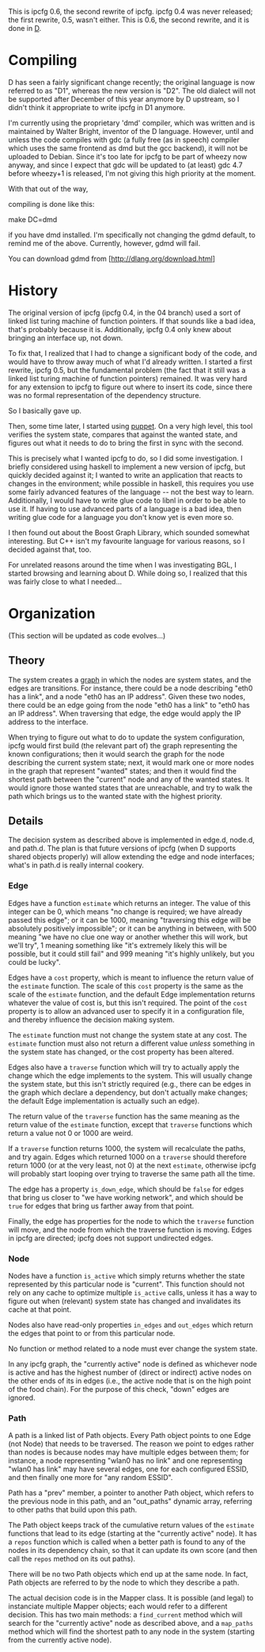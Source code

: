 This is ipcfg 0.6, the second rewrite of ipcfg. ipcfg 0.4 was never
released; the first rewrite, 0.5, wasn't either. This is 0.6, the second
rewrite, and it is done in [D](http://dlang.org).

# Compiling

D has seen a fairly significant change recently; the original language
is now referred to as "D1", whereas the new version is "D2". The old
dialect will not be supported after December of this year anymore by D
upstream, so I didn't think it appropriate to write ipcfg in D1 anymore.

I'm currently using the proprietary 'dmd' compiler, which was written
and is maintained by Walter Bright, inventor of the D language. However,
until and unless the code compiles with gdc (a fully free (as in speech)
compiler which uses the same frontend as dmd but the gcc backend), it
will not be uploaded to Debian. Since it's too late for ipcfg to be
part of wheezy now anyway, and since I expect that gdc will be updated
to (at least) gdc 4.7 before wheezy+1 is released, I'm not giving this
high priority at the moment.

With that out of the way,

compiling is done like this:

make DC=dmd

if you have dmd installed. I'm specifically not changing the gdmd
default, to remind me of the above. Currently, however, gdmd will fail.

You can download gdmd from [http://dlang.org/download.html]

# History

The original version of ipcfg (ipcfg 0.4, in the 04 branch) used a sort
of linked list turing machine of function pointers. If that sounds like
a bad idea, that's probably because it is. Additionally, ipcfg 0.4 only
knew about bringing an interface up, not down.

To fix that, I realized that I had to change a significant body of the
code, and would have to throw away much of what I'd already written. I
started a first rewrite, ipcfg 0.5, but the fundamental problem (the
fact that it still was a linked list turing machine of function
pointers) remained. It was very hard for any extension to ipcfg to
figure out where to insert its code, since there was no formal
representation of the dependency structure.

So I basically gave up.

Then, some time later, I started using [puppet](http://puppetlabs.com).
On a very high level, this tool verifies the system state, compares that
against the wanted state, and figures out what it needs to do to bring
the first in sync with the second.

This is precisely what I wanted ipcfg to do, so I did some
investigation. I briefly considered using haskell to implement a new
version of ipcfg, but quickly decided against it; I wanted to write an
application that reacts to changes in the environment; while possible in
haskell, this requires you use some fairly advanced features of the
language -- not the best way to learn. Additionally, I would have to
write glue code to libnl in order to be able to use it. If having to use
advanced parts of a language is a bad idea, then writing glue code for a
language you don't know yet is even more so.

I then found out about the Boost Graph Library, which sounded somewhat
interesting. But C++ isn't my favourite language for various reasons, so
I decided against that, too.

For unrelated reasons around the time when I was investigating BGL, I
started browsing and learning about D. While doing so, I realized that
this was fairly close to what I needed...

# Organization

(This section will be updated as code evolves...)

## Theory

The system creates a [graph](http://en.wikipedia.org/wiki/Graph_theory)
in which the nodes are system states, and the edges are transitions. For
instance, there could be a node describing "eth0 has a link", and a node
"eth0 has an IP address". Given these two nodes, there could be an edge
going from the node "eth0 has a link" to "eth0 has an IP address". When
traversing that edge, the edge would apply the IP address to the
interface.

When trying to figure out what to do to update the system configuration,
ipcfg would first build (the relevant part of) the graph representing
the known configurations; then it would search the graph for the node
describing the current system state; next, it would mark one or more
nodes in the graph that represent "wanted" states; and then it would
find the shortest path between the "current" node and any of the wanted
states. It would ignore those wanted states that are unreachable, and
try to walk the path which brings us to the wanted state with the
highest priority.

## Details

The decision system as described above is implemented in edge.d, node.d,
and path.d. The plan is that future versions of ipcfg (when D supports
shared objects properly) will allow extending the edge and node
interfaces; what's in path.d is really internal cookery.

### Edge

Edges have a function `estimate` which returns an integer. The value of
this integer can be 0, which means "no change is required; we have
already passed this edge"; or it can be 1000, meaning "traversing this
edge will be absolutely positively impossible"; or it can be anything in
between, with 500 meaning "we have no clue one way or another whether
this will work, but we'll try", 1 meaning something like "it's extremely
likely this will be possible, but it could still fail" and 999 meaning
"it's highly unlikely, but you could be lucky".

Edges have a `cost` property, which is meant to influence the return
value of the `estimate` function. The scale of this `cost` property is
the same as the scale of the `estimate` function, and the default Edge
implementation returns whatever the value of cost is, but this isn't
required. The point of the `cost` property is to allow an advanced user
to specify it in a configuration file, and thereby influence the
decision making system.

The `estimate` function must not change the system state at any cost.
The `estimate` function must also not return a different value _unless_
something in the system state has changed, or the cost property has been
altered.

Edges also have a `traverse` function which will try to actually apply
the change which the edge implements to the system. This will usually
change the system state, but this isn't strictly required (e.g., there
can be edges in the graph which declare a dependency, but don't actually
make changes; the default Edge implementation is actually such an edge).

The return value of the `traverse` function has the same meaning as the
return value of the `estimate` function, except that `traverse`
functions which return a value not 0 or 1000 are weird.

If a `traverse` function returns 1000, the system will recalculate the
paths, and try again. Edges which returned 1000 on a `traverse` should
therefore return 1000 (or at the very least, not 0) at the next
`estimate`, otherwise ipcfg will probably start looping over trying to
traverse the same path all the time.

The edge has a property `is_down_edge`, which should be `false` for
edges that bring us closer to "we have working network", and which
should be `true` for edges that bring us farther away from that point.

Finally, the edge has properties for the node to which the `traverse`
function will move, and the node from which the traverse function is
moving. Edges in ipcfg are directed; ipcfg does not support undirected
edges. 

### Node

Nodes have a function `is_active` which simply returns whether the state
represented by this particular node is "current". This function should
not rely on any cache to optimize multiple `is_active` calls, unless it
has a way to figure out when (relevant) system state has changed and
invalidates its cache at that point.

Nodes also have read-only properties `in_edges` and `out_edges` which
return the edges that point to or from this particular node.

No function or method related to a node must ever change the system
state.

In any ipcfg graph, the "currently active" node is defined as whichever
node is active and has the highest number of (direct or indirect) active
nodes on the other ends of its in edges (i.e., the active node that is
on the high point of the food chain). For the purpose of this check,
"down" edges are ignored.

### Path

A path is a linked list of Path objects. Every Path object points to one
Edge (not Node) that needs to be traversed. The reason we point to edges
rather than nodes is because nodes may have multiple edges between them;
for instance, a node representing "wlan0 has no link" and one
representing "wlan0 has link" may have several edges, one for each
configured ESSID, and then finally one more for "any random ESSID".

Path has a "prev" member, a pointer to another Path object, which refers
to the previous node in this path, and an "out_paths" dynamic array,
referring to other paths that build upon this path.

The Path object keeps track of the cumulative return values of the
`estimate` functions that lead to its edge (starting at the "currently
active" node). It has a `repos` function which is called when a better
path is found to any of the nodes in its dependency chain, so that it
can update its own score (and then call the `repos` method on its out
paths).

There will be no two Path objects which end up at the same node. In
fact, Path objects are referred to by the node to which they describe a
path.

The actual decision code is in the Mapper class. It is possible (and
legal) to instanciate multiple Mapper objects; each would refer to a
different decision. This has two main methods: a `find_current` method
which will search for the "currently active" node as described above,
and a `map_paths` method which will find the shortest path to any node
in the system (starting from the currently active node).
